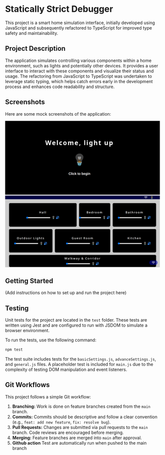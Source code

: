 # Statically Strict Debugger

This project is a smart home simulation interface, initially developed using JavaScript and subsequently refactored to TypeScript for improved type safety and maintainability.

## Project Description

The application simulates controlling various components within a home environment, such as lights and potentially other devices. It provides a user interface to interact with these components and visualize their status and usage. The refactoring from JavaScript to TypeScript was undertaken to leverage static typing, which helps catch errors early in the development process and enhances code readability and structure.


## Screenshots

Here are some mock screenshots of the application:

![Mock Screenshot 1](./assets/imgs/Screenshot1.png)
![Mock Screenshot 2](./assets/imgs/Screenshot2.png)

## Getting Started

(Add instructions on how to set up and run the project here)

## Testing

Unit tests for the project are located in the `test` folder. These tests are written using Jest and are configured to run with JSDOM to simulate a browser environment.

To run the tests, use the following command:

```bash
npm test
```

The test suite includes tests for the `basicSettings.js`, `advanceSettings.js`, and `general.js` files. A placeholder test is included for `main.js` due to the complexity of testing DOM manipulation and event listeners.

## Git Workflows

This project follows a simple Git workflow:

1.  **Branching:** Work is done on feature branches created from the `main` branch.
2.  **Commits:** Commits should be descriptive and follow a clear convention (e.g., `feat: add new feature`, `fix: resolve bug`).
3.  **Pull Requests:** Changes are submitted via pull requests to the `main` branch. Code reviews are encouraged before merging.
4.  **Merging:** Feature branches are merged into `main` after approval.
5. **Github action** Test are automatically run when pushed to the main branch

